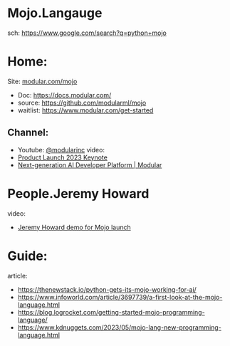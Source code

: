 # Mojo.Langauge
sch: https://www.google.com/search?q=python+mojo

# Home:
Site: [modular.com/mojo](https://www.modular.com/mojo)
- Doc: https://docs.modular.com/
- source: https://github.com/modularml/mojo
- waitlist: https://www.modular.com/get-started

## Channel:
- Youtube: [@modularinc](https://www.youtube.com/@modularinc)
video:
- [Product Launch 2023 Keynote](https://youtu.be/-3Kf2ZZU-dg)
- [Next-generation AI Developer Platform | Modular](https://youtu.be/PA1b2yhfTxY)

# People.Jeremy Howard
video:
- [Jeremy Howard demo for Mojo launch](https://youtu.be/6GvB5lZJqcE)

# Guide:
article:
- https://thenewstack.io/python-gets-its-mojo-working-for-ai/
- https://www.infoworld.com/article/3697739/a-first-look-at-the-mojo-language.html
- https://blog.logrocket.com/getting-started-mojo-programming-language/
- https://www.kdnuggets.com/2023/05/mojo-lang-new-programming-language.html
